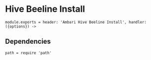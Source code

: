 
# Hive Beeline Install

    module.exports = header: 'Ambari Hive Beeline Install', handler: ({options}) ->

## Dependencies

    path = require 'path'
